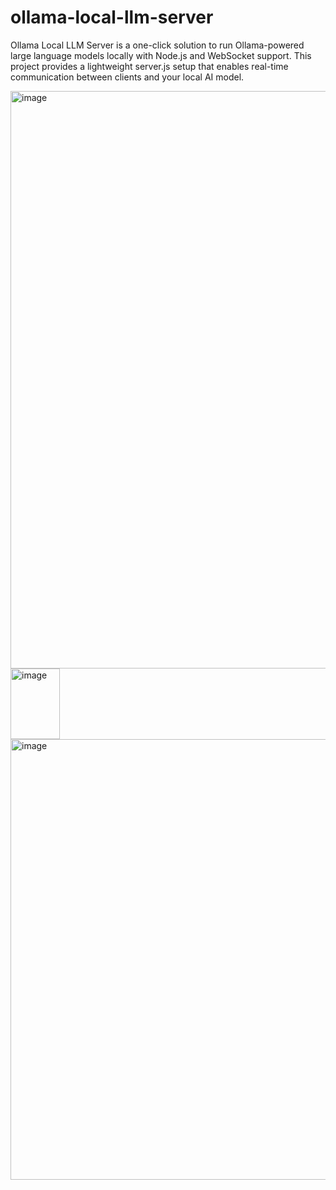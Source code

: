 # ollama-local-llm-server
Ollama Local LLM Server is a one-click solution to run Ollama-powered large language models locally with Node.js and WebSocket support. This project provides a lightweight server.js setup that enables real-time communication between clients and your local AI model.

<img width="1918" height="924" alt="image" src="https://github.com/user-attachments/assets/776c7d5f-286e-4910-a8a7-924432432398" />
      <img width="79" height="113" alt="image" src="https://github.com/user-attachments/assets/014316d3-fd5a-4c1f-8f9d-45b153f33aed" />
<img width="1482" height="705" alt="image" src="https://github.com/user-attachments/assets/025820db-2000-45f6-a7b5-93c32e650e91" />
                                                                     




